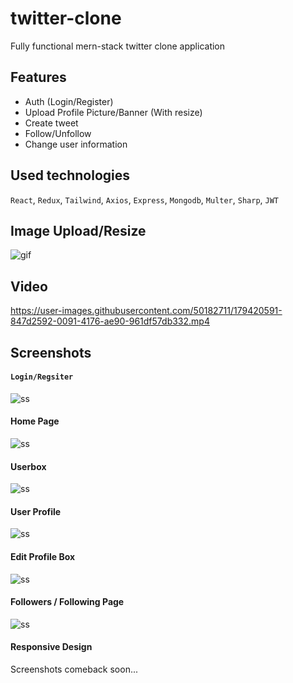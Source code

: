 # twitter-clone

Fully functional mern-stack twitter clone application

## Features
- Auth (Login/Register)
- Upload Profile Picture/Banner (With resize)
- Create tweet
- Follow/Unfollow
- Change user information

## Used technologies
`React`, `Redux`, `Tailwind`, `Axios`, `Express`, `Mongodb`, `Multer`, `Sharp`, `JWT` 
 
## Image Upload/Resize
![gif](https://github.com/Gosmacx/twitter-clone/blob/master/screenshots/resize-imagesv2.gif?raw=true)

## Video

https://user-images.githubusercontent.com/50182711/179420591-847d2592-0091-4176-ae90-961df57db332.mp4

 
## Screenshots

#### `Login/Regsiter`

![ss](https://github.com/Gosmacx/twitter-clone/blob/master/screenshots/ss9.png?raw=true)

#### Home Page
![ss](https://github.com/Gosmacx/twitter-clone/blob/master/screenshots/ss8.png?raw=true)

#### Userbox
![ss](https://github.com/Gosmacx/twitter-clone/blob/master/screenshots/ss6.png?raw=true)

#### User Profile
![ss](https://github.com/Gosmacx/twitter-clone/blob/master/screenshots/ss5.png?raw=true)

#### Edit Profile Box
![ss](https://github.com/Gosmacx/twitter-clone/blob/master/screenshots/ss7.png?raw=true)

#### Followers / Following Page
![ss](https://github.com/Gosmacx/twitter-clone/blob/master/screenshots/ss4.png?raw=true)

#### Responsive Design
Screenshots comeback soon...

